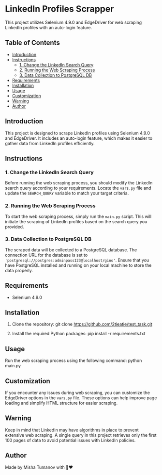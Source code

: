 # LinkedIn Profiles Scrapper

This project utilizes Selenium 4.9.0 and EdgeDriver for web scraping LinkedIn profiles with an auto-login feature.

## Table of Contents
- [Introduction](#introduction)
- [Instructions](#instructions)
  - [1. Change the LinkedIn Search Query](#1-change-the-linkedin-search-query)
  - [2. Running the Web Scraping Process](#2-running-the-web-scraping-process)
  - [3. Data Collection to PostgreSQL DB](#3-data-collection-to-postgresql-db)
- [Requirements](#requirements)
- [Installation](#installation)
- [Usage](#usage)
- [Customization](#customization)
- [Warning](#warning)
- [Author](#author)

## Introduction
This project is designed to scrape LinkedIn profiles using Selenium 4.9.0 and EdgeDriver. It includes an auto-login feature, which makes it easier to gather data from LinkedIn profiles efficiently.

## Instructions

### 1. Change the LinkedIn Search Query
Before running the web scraping process, you should modify the LinkedIn search query according to your requirements. Locate the `vars.py` file and update the `SEARCH_QUERY` variable to match your target criteria.

### 2. Running the Web Scraping Process
To start the web scraping process, simply run the `main.py` script. This will initiate the scraping of LinkedIn profiles based on the search query you provided.

### 3. Data Collection to PostgreSQL DB
The scraped data will be collected to a PostgreSQL database. The connection URL for the database is set to `'postgresql://postgres:adminpass123@localhost/gino'`. Ensure that you have PostgreSQL installed and running on your local machine to store the data properly.

## Requirements
- Selenium 4.9.0

## Installation
1. Clone the repository:
git clone https://github.com/2tieatie/test_task.git

2. Install the required Python packages:
pip install -r requirements.txt

## Usage
Run the web scraping process using the following command:
python main.py


## Customization
If you encounter any issues during web scraping, you can customize the EdgeDriver options in the `vars.py` file. These options can help improve page loading and simplify HTML structure for easier scraping.

## Warning
Keep in mind that LinkedIn may have algorithms in place to prevent extensive web scraping. A single query in this project retrieves only the first 100 pages of data to avoid potential issues with LinkedIn policies.

## Author
Made by Misha Tumanov with 🐍❤️

